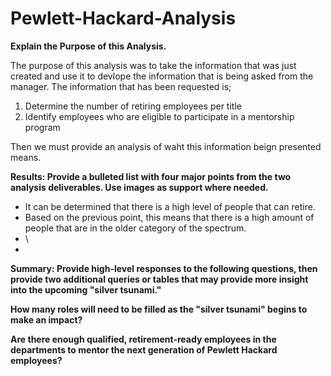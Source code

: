 # Pewlett-Hackard-Analysis


**Explain the Purpose of this Analysis.**

The purpose of this analysis was to take the information that was just created and use it to devlope the information that is being asked from the manager. The information that has been requested is; 

1. Determine the number of retiring employees per title
2. Identify employees who are eligible to participate in a mentorship program

Then we must provide an analysis of waht this information beign presented means. 

**Results: Provide a bulleted list with four major points from the two analysis deliverables. Use images as support where needed.**

* It can be determined that there is a high level of people that can retire. 
* Based on the previous point, this means that there is a high amount of people that are in the older category of the spectrum.
* \
* 


**Summary: Provide high-level responses to the following questions, then provide two additional queries or tables that may provide more insight into the upcoming "silver tsunami."**

**How many roles will need to be filled as the "silver tsunami" begins to make an impact?**



**Are there enough qualified, retirement-ready employees in the departments to mentor the next generation of Pewlett Hackard employees?**
